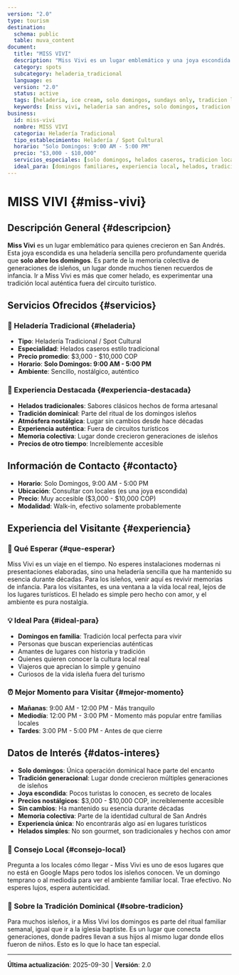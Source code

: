 ```yaml
---
version: "2.0"
type: tourism
destination:
  schema: public
  table: muva_content
document:
  title: "MISS VIVI"
  description: "Miss Vivi es un lugar emblemático y una joya escondida de San Andrés que solo abre los domingos. Esta heladería sencilla pero querida es parte de la memoria colectiva de quienes crecieron en la isla. Una tradición dominical que todos aman, perfecto para experimentar la auténtica cultura local fuera del circuito turístico."
  category: spots
  subcategory: heladeria_tradicional
  language: es
  version: "2.0"
  status: active
  tags: [heladeria, ice cream, solo domingos, sundays only, tradicion local, local tradition, joya escondida, hidden gem, emblematico, nostalgico, childhood memories, authentic, domingo familiar]
  keywords: [miss vivi, heladeria san andres, solo domingos, tradicion dominical, helado local, joya escondida, lugar emblematico, experiencia autentica]
business:
  id: miss-vivi
  nombre: MISS VIVI
  categoria: Heladería Tradicional
  tipo_establecimiento: Heladería / Spot Cultural
  horario: "Solo Domingos: 9:00 AM - 5:00 PM"
  precio: "$3,000 - $10,000"
  servicios_especiales: [solo domingos, helados caseros, tradicion local, experiencia nostalgica]
  ideal_para: [domingos familiares, experiencia local, helados, tradicion islena, nostalgia]
---
```

# MISS VIVI {#miss-vivi}

## Descripción General {#descripcion}

**Miss Vivi** es un lugar emblemático para quienes crecieron en San Andrés. Esta joya escondida es una heladería sencilla pero profundamente querida que **solo abre los domingos**. Es parte de la memoria colectiva de generaciones de isleños, un lugar donde muchos tienen recuerdos de infancia. Ir a Miss Vivi es más que comer helado, es experimentar una tradición local auténtica fuera del circuito turístico.

## Servicios Ofrecidos {#servicios}

### 🍦 Heladería Tradicional {#heladeria}
- **Tipo**: Heladería Tradicional / Spot Cultural
- **Especialidad**: Helados caseros estilo tradicional
- **Precio promedio**: $3,000 - $10,000 COP
- **Horario**: **Solo Domingos: 9:00 AM - 5:00 PM**
- **Ambiente**: Sencillo, nostálgico, auténtico

### 🌟 Experiencia Destacada {#experiencia-destacada}
- **Helados tradicionales**: Sabores clásicos hechos de forma artesanal
- **Tradición dominical**: Parte del ritual de los domingos isleños
- **Atmósfera nostálgica**: Lugar sin cambios desde hace décadas
- **Experiencia auténtica**: Fuera de circuitos turísticos
- **Memoria colectiva**: Lugar donde crecieron generaciones de isleños
- **Precios de otro tiempo**: Increíblemente accesible

## Información de Contacto {#contacto}

- **Horario**: Solo Domingos, 9:00 AM - 5:00 PM
- **Ubicación**: Consultar con locales (es una joya escondida)
- **Precio**: Muy accesible ($3,000 - $10,000 COP)
- **Modalidad**: Walk-in, efectivo solamente probablemente

## Experiencia del Visitante {#experiencia}

### 🌟 Qué Esperar {#que-esperar}
Miss Vivi es un viaje en el tiempo. No esperes instalaciones modernas ni presentaciones elaboradas, sino una heladería sencilla que ha mantenido su esencia durante décadas. Para los isleños, venir aquí es revivir memorias de infancia. Para los visitantes, es una ventana a la vida local real, lejos de los lugares turísticos. El helado es simple pero hecho con amor, y el ambiente es pura nostalgia.

### 💡 Ideal Para {#ideal-para}
- **Domingos en familia**: Tradición local perfecta para vivir
- Personas que buscan experiencias auténticas
- Amantes de lugares con historia y tradición
- Quienes quieren conocer la cultura local real
- Viajeros que aprecian lo simple y genuino
- Curiosos de la vida isleña fuera del turismo

### ⏰ Mejor Momento para Visitar {#mejor-momento}
- **Mañanas**: 9:00 AM - 12:00 PM - Más tranquilo
- **Mediodía**: 12:00 PM - 3:00 PM - Momento más popular entre familias locales
- **Tardes**: 3:00 PM - 5:00 PM - Antes de que cierre

## Datos de Interés {#datos-interes}

- **Solo domingos**: Única operación dominical hace parte del encanto
- **Tradición generacional**: Lugar donde crecieron múltiples generaciones de isleños
- **Joya escondida**: Pocos turistas lo conocen, es secreto de locales
- **Precios nostálgicos**: $3,000 - $10,000 COP, increíblemente accesible
- **Sin cambios**: Ha mantenido su esencia durante décadas
- **Memoria colectiva**: Parte de la identidad cultural de San Andrés
- **Experiencia única**: No encontrarás algo así en lugares turísticos
- **Helados simples**: No son gourmet, son tradicionales y hechos con amor

### 🎯 Consejo Local {#consejo-local}
Pregunta a los locales cómo llegar - Miss Vivi es uno de esos lugares que no está en Google Maps pero todos los isleños conocen. Ve un domingo temprano o al mediodía para ver el ambiente familiar local. Trae efectivo. No esperes lujos, espera autenticidad.

### 📖 Sobre la Tradición Dominical {#sobre-tradicion}
Para muchos isleños, ir a Miss Vivi los domingos es parte del ritual familiar semanal, igual que ir a la iglesia baptiste. Es un lugar que conecta generaciones, donde padres llevan a sus hijos al mismo lugar donde ellos fueron de niños. Esto es lo que lo hace tan especial.

---

**Última actualización**: 2025-09-30 | **Versión**: 2.0

